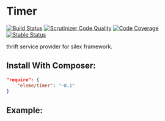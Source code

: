 # Timer
[![Build Status](https://travis-ci.org/thbourlove/timer.png?branch=master)](https://travis-ci.org/thbourlove/timer)
[![Scrutinizer Code Quality](https://scrutinizer-ci.com/g/thbourlove/timer/badges/quality-score.png?s=f113f1ab965f6aaef55e497a330caf72bff94201)](https://scrutinizer-ci.com/g/thbourlove/timer/)
[![Code Coverage](https://scrutinizer-ci.com/g/thbourlove/timer/badges/coverage.png?b=master)](https://scrutinizer-ci.com/g/thbourlove/timer/?branch=master)
[![Stable Status](https://poser.pugx.org/eleme/timer/v/stable.png)](https://packagist.org/packages/eleme/timer)

thrift service provider for silex framework.

## Install With Composer:

```json
"require": {
    "eleme/timer": "~0.1"
}
```

## Example:
